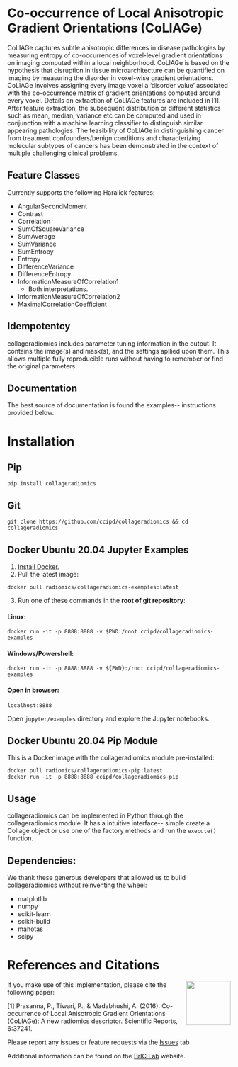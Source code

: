 # Co-occurrence of Local Anisotropic Gradient Orientations (CoLlAGe)

CoLlAGe captures subtle anisotropic differences in disease pathologies by measuring entropy of co-occurrences of voxel-level gradient orientations on imaging computed within a local neighborhood. CoLlAGe is based on the hypothesis that disruption in tissue microarchitecture can be quantified on imaging by measuring the disorder in voxel-wise gradient orientations. CoLlAGe involves assigning every image voxel a ‘disorder value’ associated with the co-occurrence matrix of gradient orientations computed around every voxel. Details on extraction of CoLlAGe features are included in [1]. After feature extraction, the subsequent distribution or different statistics such as mean, median, variance etc can be computed and used in conjunction with a machine learning classifier to distinguish similar appearing pathologies. The feasibility of CoLlAGe in distinguishing cancer from treatment confounders/benign conditions and characterizing molecular subtypes of cancers has been demonstrated in the context of multiple challenging clinical problems.

## Feature Classes
Currently supports the following Haralick features:

- AngularSecondMoment
- Contrast
- Correlation
- SumOfSquareVariance
- SumAverage
- SumVariance
- SumEntropy
- Entropy
- DifferenceVariance
- DifferenceEntropy
- InformationMeasureOfCorrelation1 
  - Both interpretations.
- InformationMeasureOfCorrelation2 
- MaximalCorrelationCoefficient 

## Idempotentcy
collageradiomics includes parameter tuning information in the output. It contains the image(s) and mask(s), and the settings apllied upon them. This allows multiple fully reproducible runs without having to remember or find the original parameters.

## Documentation
The best source of documentation is found the examples-- instructions provided below.

# Installation

## Pip
```
pip install collageradiomics
```

## Git

```
git clone https://github.com/ccipd/collageradiomics && cd collageradiomics
```

## Docker Ubuntu 20.04 Jupyter Examples

1. [Install Docker.](https://www.docker.com/get-started)
2. Pull the latest image: 
```
docker pull radiomics/collageradiomics-examples:latest
```
3. Run one of these commands in the __root of git repository__:
#### Linux:
```
docker run -it -p 8888:8888 -v $PWD:/root ccipd/collageradiomics-examples
```
#### Windows/Powershell:
```
docker run -it -p 8888:8888 -v ${PWD}:/root ccipd/collageradiomics-examples
```

#### Open in browser:
```
localhost:8888
```

Open `jupyter/examples` directory and explore the Jupyter notebooks.

## Docker Ubuntu 20.04 Pip Module
This is a Docker image with the collageradiomics module pre-installed:
```
docker pull radiomics/collageradiomics-pip:latest
docker run -it -p 8888:8888 ccipd/collageradiomics-pip
```

## Usage
collageradiomics can be implemented in Python through the collageradiomics module. It has a intuitive interface-- simple create a Collage object or use one of the factory methods and run the `execute()` function.

## Dependencies:
We thank these generous developers that allowed us to build collageradiomics without reinventing the wheel:
- matplotlib
- numpy
- scikit-learn
- scikit-build
- mahotas
- scipy

# References and Citations

<a href="http://bric-lab.com"><img align="right" height=100 src="https://static.wixstatic.com/media/a0e8e5_809a649f13254ff293405c7476004e20~mv2.png/v1/fill/w_248,h_240,al_c,usm_0.66_1.00_0.01/a0e8e5_809a649f13254ff293405c7476004e20~mv2.png"></a>

If you make use of this implementation, please cite the following paper:

[1] Prasanna, P., Tiwari, P., & Madabhushi, A. (2016). Co-occurrence of Local Anisotropic Gradient Orientations (CoLlAGe): A new radiomics descriptor. Scientific Reports, 6:37241.

Please report any issues or feature requests via the [Issues](https://github.com/ccipd/collageradiomics/issues) tab

Additional information can be found on the [BrIC Lab](http://bric-lab.com) website.

